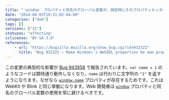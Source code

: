 ```yaml
---
title: "`window` プロパティと同名のグローバル変数が、設定時にそのプロパティセッターを呼び出すようになりました"
date: "2014-04-03T19:31:02-04:00"
categories: ["dom"]
tags: []
versions: ["31"]
statuses: "affecting"
cclicense: "BY-SA 3.0"
references:
    - url: "https://bugzilla.mozilla.org/show_bug.cgi?id=932322"
      title: "Bug 932322 – Make Window\'s WebIDL properties be own properties of window"
---
```

この変更の典型的な影響が [Bug 943958](https://bugzilla.mozilla.org/show_bug.cgi?id=943958) で報告されています。`var name = 1` のようなコードは期待通り動作しなくなり、`name` は代わりに文字列の `"1"` を返すようになります。なぜなら [`window.name`](https://developer.mozilla.org/ja/docs/Web/API/window.name) プロパティが存在するためです。これは WebKit や Blink と同じ挙動になります。Web 開発者は [`window`](https://developer.mozilla.org/ja/docs/Web/API/window) プロパティと同名のグローバル変数の使用を常に避けるべきです。
